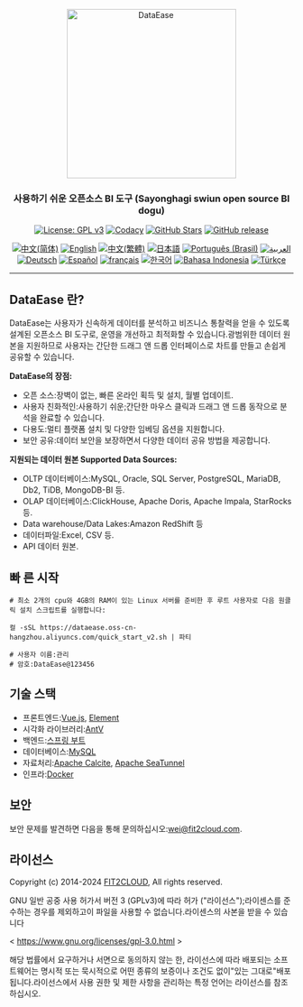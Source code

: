 <p align="center"><a href="https://dataease.io"><img src="https://dataease.oss-cn-hangzhou.aliyuncs.com/img/dataease-logo.png" alt="DataEase" width="300" /></a></p>
<h3 align="center">사용하기 쉬운 오픈소스 BI 도구 (Sayonghagi swiun open source BI dogu)</h3>
<p align="center">
  <a href="https://www.gnu.org/licenses/gpl-3.0.html"><img src="https://img.shields.io/github/license/dataease/dataease?color=%231890FF" alt="License: GPL v3"></a>
  <a href="https://app.codacy.com/gh/dataease/dataease?utm_source=github.com&utm_medium=referral&utm_content=dataease/dataease&utm_campaign=Badge_Grade_Dashboard"><img src="https://app.codacy.com/project/badge/Grade/da67574fd82b473992781d1386b937ef" alt="Codacy"></a>
  <a href="https://github.com/dataease/dataease"><img src="https://img.shields.io/github/stars/dataease/dataease?color=%231890FF&style=flat-square" alt="GitHub Stars"></a>
  <a href="https://github.com/dataease/dataease/releases"><img src="https://img.shields.io/github/v/release/dataease/dataease" alt="GitHub release"></a>
</p>
<p align="center">
  <a href="/README.md"><img alt="中文(简体)" src="https://img.shields.io/badge/中文(简体)-d9d9d9"></a>
  <a href="/docs/README.en.md"><img alt="English" src="https://img.shields.io/badge/English-d9d9d9"></a>
  <a href="/docs/README.zh-Hant.md"><img alt="中文(繁體)" src="https://img.shields.io/badge/中文(繁體)-d9d9d9"></a>
  <a href="/docs/README.ja.md"><img alt="日本語" src="https://img.shields.io/badge/日本語-d9d9d9"></a>
  <a href="/docs/README.pt-br.md"><img alt="Português (Brasil)" src="https://img.shields.io/badge/Português (Brasil)-d9d9d9"></a>
  <a href="/docs/README.ar.md"><img alt="العربية" src="https://img.shields.io/badge/العربية-d9d9d9"></a>
  <a href="/docs/README.de.md"><img alt="Deutsch" src="https://img.shields.io/badge/Deutsch-d9d9d9"></a>
  <a href="/docs/README.es.md"><img alt="Español" src="https://img.shields.io/badge/Español-d9d9d9"></a>
  <a href="/docs/README.fr.md"><img alt="français" src="https://img.shields.io/badge/français-d9d9d9"></a>
  <a href="/docs/README.ko.md"><img alt="한국어" src="https://img.shields.io/badge/한국어-d9d9d9"></a>
  <a href="/docs/README.id.md"><img alt="Bahasa Indonesia" src="https://img.shields.io/badge/Bahasa Indonesia-d9d9d9"></a>
  <a href="/docs/README.tr.md"><img alt="Türkçe" src="https://img.shields.io/badge/Türkçe-d9d9d9"></a>
</p>

------------------------------

## DataEase 란?

DataEase는 사용자가 신속하게 데이터를 분석하고 비즈니스 통찰력을 얻을 수 있도록 설계된 오픈소스 BI 도구로, 운영을 개선하고 최적화할 수 있습니다.광범위한 데이터 원본을 지원하므로 사용자는 간단한 드래그 앤 드롭 인터페이스로 차트를 만들고 손쉽게 공유할 수 있습니다.

**DataEase의 장점:**

-   오픈 소스:장벽이 없는, 빠른 온라인 획득 및 설치, 월별 업데이트.
-   사용자 친화적인:사용하기 쉬운;간단한 마우스 클릭과 드래그 앤 드롭 동작으로 분석을 완료할 수 있습니다.
-   다용도:멀티 플랫폼 설치 및 다양한 임베딩 옵션을 지원합니다.
-   보안 공유:데이터 보안을 보장하면서 다양한 데이터 공유 방법을 제공합니다.

**지원되는 데이터 원본 Supported Data Sources:**

- OLTP 데이터베이스:MySQL, Oracle, SQL Server, PostgreSQL, MariaDB, Db2, TiDB, MongoDB-BI 등.
- OLAP 데이터베이스:ClickHouse, Apache Doris, Apache Impala, StarRocks 등.
- Data warehouse/Data Lakes:Amazon RedShift 등
- 데이터파일:Excel, CSV 등.
- API 데이터 원본.

## 빠 른 시작

```
# 최소 2개의 cpu와 4GB의 RAM이 있는 Linux 서버를 준비한 후 루트 사용자로 다음 원클릭 설치 스크립트를 실행합니다:

컬 -sSL https://dataease.oss-cn-hangzhou.aliyuncs.com/quick_start_v2.sh | 파티

# 사용자 이름:관리
# 암호:DataEase@123456
```

## 기술 스택

- 프론트엔드:[Vue.js](https://vuejs.org/), [Element](https://element.eleme.cn/)
- 시각화 라이브러리:[AntV](https://antv.vision/zh)
- 백엔드:[스프링 부트](https://spring.io/projects/spring-boot)
- 데이터베이스:[MySQL](https://www.mysql.com/)
- 자료처리:[Apache Calcite](https://github.com/apache/calcite/), [Apache SeaTunnel](https://github.com/apache/seatunnel)
- 인프라:[Docker](https://www.docker.com/)

## 보안

보안 문제를 발견하면 다음을 통해 문의하십시오:wei@fit2cloud.com.

## 라이선스

Copyright (c) 2014-2024 [FIT2CLOUD](https://fit2cloud.com/), All rights reserved.

GNU 일반 공중 사용 허가서 버전 3 (GPLv3)에 따라 허가 ("라이선스");라이센스를 준수하는 경우를 제외하고이 파일을 사용할 수 없습니다.라이센스의 사본을 받을 수 있습니다

< https://www.gnu.org/licenses/gpl-3.0.html >

해당 법률에서 요구하거나 서면으로 동의하지 않는 한, 라이선스에 따라 배포되는 소프트웨어는 명시적 또는 묵시적으로 어떤 종류의 보증이나 조건도 없이"있는 그대로"배포됩니다.라이선스에서 사용 권한 및 제한 사항을 관리하는 특정 언어는 라이선스를 참조하십시오.
